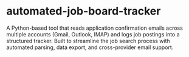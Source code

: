 # automated-job-board-tracker
A Python-based tool that reads application confirmation emails across multiple accounts (Gmail, Outlook, IMAP) and logs job postings into a structured tracker. Built to streamline the job search process with automated parsing, data export, and cross-provider email support.
